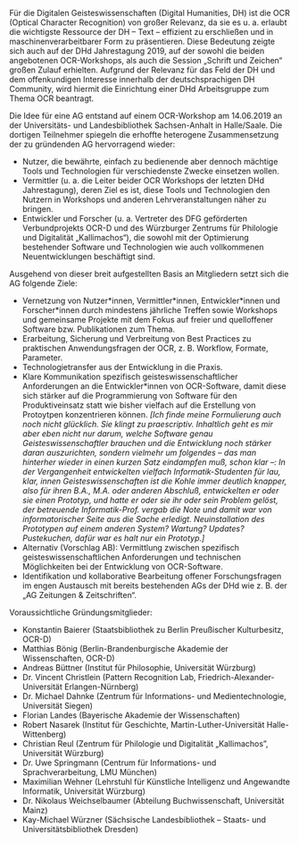 Für die Digitalen Geisteswissenschaften (Digital Humanities, DH) ist die OCR (Optical Character Recognition) von großer Relevanz, da sie es u. a. erlaubt die wichtigste Ressource der DH – Text – effizient zu erschließen und in maschinenverarbeitbarer Form zu präsentieren. Diese Bedeutung zeigte sich auch auf der DHd Jahrestagung 2019, auf der sowohl die beiden angebotenen OCR-Workshops, als auch die Session „Schrift und Zeichen“ großen Zulauf erhielten. Aufgrund der Relevanz für das Feld der DH und dem offenkundigen Interesse innerhalb der deutschsprachigen DH Community, wird hiermit die Einrichtung einer DHd Arbeitsgruppe zum Thema OCR beantragt.

Die Idee für eine AG entstand auf einem OCR-Workshop am 14.06.2019 an der Universitäts- und Landesbibliothek Sachsen-Anhalt in Halle/Saale. Die dortigen Teilnehmer spiegeln die erhoffte heterogene Zusammensetzung der zu gründenden AG hervorragend wieder:

* Nutzer, die bewährte, einfach zu bedienende aber dennoch mächtige Tools und Technologien für verschiedenste Zwecke einsetzen wollen.
* Vermittler (u. a. die Leiter beider OCR Workshops der letzten DHd Jahrestagung), deren Ziel es ist, diese Tools und Technologien den Nutzern in Workshops und anderen Lehrveranstaltungen näher zu bringen.
* Entwickler und Forscher (u. a. Vertreter des DFG geförderten Verbundprojekts OCR-D und des Würzburger Zentrums für Philologie und Digitalität „Kallimachos“), die sowohl mit der Optimierung bestehender Software und Technologien wie auch vollkommenen Neuentwicklungen beschäftigt sind.

Ausgehend von dieser breit aufgestellten Basis an Mitgliedern setzt sich die AG folgende Ziele:

* Vernetzung von Nutzer\*innen, Vermittler\*innen, Entwickler\*innen und Forscher\*innen durch mindestens jährliche Treffen sowie Workshops und gemeinsame Projekte mit dem Fokus auf freier und quelloffener Software bzw. Publikationen zum Thema.
* Erarbeitung, Sicherung und Verbreitung von Best Practices zu praktischen Anwendungsfragen der OCR, z. B. Workflow, Formate, Parameter.
* Technologietransfer aus der Entwicklung in die Praxis.
* Klare Kommunikation spezifisch geisteswissenschaftlicher Anforderungen an die Entwickler\*innen von OCR-Software, damit diese sich stärker auf die Programmierung von Software für den Produktiveinsatz statt wie bisher vielfach auf die Erstellung von Protoytpen konzentrieren können. *[Ich finde meine Formulierung auch noch nicht glücklich. Sie klingt zu praescriptiv. Inhaltlich geht es mir aber eben nicht nur darum, welche Software genau Geisteswissenschaftler brauchen und die Entwicklung noch stärker daran auszurichten, sondern vielmehr um folgendes – das man hinterher wieder in einen kurzen Satz eindampfen muß, schon klar –: In der Vergangenheit entwickelten vielfach Informatik-Studenten für lau, klar, innen Geisteswissenschaften ist die Kohle immer deutlich knapper, also für ihren B.A., M.A. oder anderen Abschluß, entwickelten er oder sie einen Prototyp, und hatte er oder sie ihr oder sein Problem gelöst, der betreuende Informatik-Prof. vergab die Note und damit war von informatorischer Seite aus die Sache erledigt. Neuinstallation des Prototypen auf einem anderen System? Wartung? Updates? Pustekuchen, dafür war es halt nur ein Prototyp.]*
* Alternativ (Vorschlag AB): Vermittlung zwischen spezifisch geisteswissenschaftlichen Anforderungen und technischen Möglichkeiten bei der Entwicklung von OCR-Software.
* Identifikation und kollaborative Bearbeitung offener Forschungsfragen im engen Austausch mit bereits bestehenden AGs der DHd wie z. B. der „AG Zeitungen & Zeitschriften“.

Voraussichtliche Gründungsmitglieder: 

* Konstantin Baierer (Staatsbibliothek zu Berlin Preußischer Kulturbesitz, OCR-D)
* Matthias Bönig (Berlin-Brandenburgische Akademie der Wissenschaften, OCR-D)
* Andreas Büttner (Institut für Philosophie, Universität Würzburg)
* Dr. Vincent Christlein (Pattern Recognition Lab, Friedrich-Alexander-Universität Erlangen-Nürnberg)
* Dr. Michael Dahnke (Zentrum für Informations- und Medientechnologie, Universität Siegen)
* Florian Landes (Bayerische Akademie der Wissenschaften)
* Robert Nasarek (Institut für Geschichte, Martin-Luther-Universität Halle-Wittenberg)
* Christian Reul (Zentrum für Philologie und Digitalität „Kallimachos”, Universität Würzburg)
* Dr. Uwe Springmann (Centrum für Informations- und Sprachverarbeitung, LMU München)
* Maximilian Wehner (Lehrstuhl für Künstliche Intelligenz und Angewandte Informatik, Universität Würzburg)
* Dr. Nikolaus Weichselbaumer (Abteilung Buchwissenschaft, Universität Mainz)
* Kay-Michael Würzner (Sächsische Landesbibliothek – Staats- und Universitätsbibliothek Dresden)
